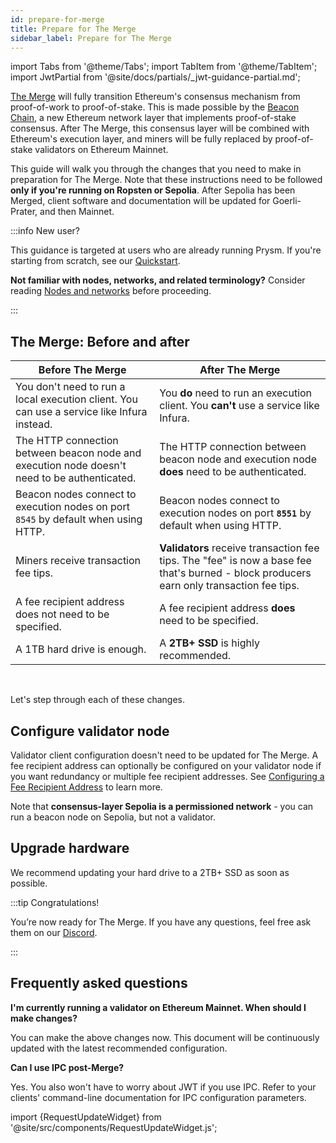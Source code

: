 ```yaml
---
id: prepare-for-merge
title: Prepare for The Merge
sidebar_label: Prepare for The Merge
---
```


import Tabs from '@theme/Tabs';
import TabItem from '@theme/TabItem';
import JwtPartial from '@site/docs/partials/_jwt-guidance-partial.md';


[The Merge](https://ethereum.org/en/upgrades/merge/) will fully transition Ethereum's consensus mechanism from proof-of-work to proof-of-stake. This is made possible by the [Beacon Chain](https://ethereum.org/en/upgrades/beacon-chain/), a new Ethereum network layer that implements proof-of-stake consensus. After The Merge, this consensus layer will be combined with Ethereum's execution layer, and miners will be fully replaced by proof-of-stake validators on Ethereum Mainnet.

This guide will walk you through the changes that you need to make in preparation for The Merge. Note that these instructions need to be followed **only if you're running on Ropsten or Sepolia**. After Sepolia has been Merged, client software and documentation will be updated for Goerli-Prater, and then Mainnet.

:::info New user?

This guidance is targeted at users who are already running Prysm. If you're starting from scratch, see our [Quickstart](./install/install-with-script.md).

**Not familiar with nodes, networks, and related terminology?** Consider reading [Nodes and networks](./concepts/nodes-networks.md) before proceeding.

:::


## The Merge: Before and after

| Before The Merge                                                                             | After The Merge                                                                                                                          |
|----------------------------------------------------------------------------------------------|------------------------------------------------------------------------------------------------------------------------------------------|
| You don't need to run a local execution client. You can use a service like Infura instead.   | You **do** need to run an execution client. You **can't** use a service like Infura.                                                     |
| The HTTP connection between beacon node and execution node doesn't need to be authenticated. | The HTTP connection between beacon node and execution node **does** need to be authenticated.                                            |
| Beacon nodes connect to execution nodes on port `8545` by default when using HTTP.           | Beacon nodes connect to execution nodes on port **`8551`** by default when using HTTP.                                                   |
| Miners receive transaction fee tips.                                                         | **Validators** receive transaction fee tips. The "fee" is now a base fee that's burned - block producers earn only transaction fee tips. |
| A fee recipient address does not need to be specified.                                       | A fee recipient address **does** need to be specified.                                                                                   |
| A 1TB hard drive is enough.                                                                  | A **2TB+ SSD** is highly recommended.                                                                                                    |


<br />


Let's step through each of these changes. 


<JwtPartial />


## Configure validator node

Validator client configuration doesn't need to be updated for The Merge. A fee recipient address can optionally be configured on your validator node if you want redundancy or multiple fee recipient addresses. See [Configuring a Fee Recipient Address](./execution-node/fee-recipient.md) to learn more.

Note that **consensus-layer Sepolia is a permissioned network** - you can run a beacon node on Sepolia, but not a validator.


## Upgrade hardware

We recommend updating your hard drive to a 2TB+ SSD as soon as possible.

:::tip Congratulations!

You’re now ready for The Merge. If you have any questions, feel free ask them on our [Discord](https://discord.gg/prysmaticlabs).

:::


## Frequently asked questions

**I'm currently running a validator on Ethereum Mainnet. When should I make changes?**

You can make the above changes now. This document will be continuously updated with the latest recommended configuration.

**Can I use IPC post-Merge?**

Yes. You also won't have to worry about JWT if you use IPC. Refer to your clients' command-line documentation for IPC configuration parameters.

import {RequestUpdateWidget} from '@site/src/components/RequestUpdateWidget.js';

<RequestUpdateWidget />